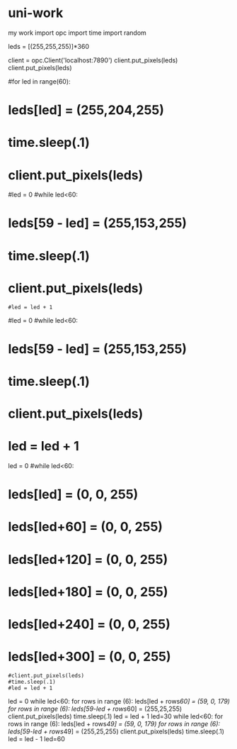 # uni-work
my work
import opc
import time
import random

leds = [(255,255,255)]*360

client = opc.Client('localhost:7890')
client.put_pixels(leds)
client.put_pixels(leds)

#for led in range(60):
 #   leds[led] = (255,204,255)
  #  time.sleep(.1)
   # client.put_pixels(leds)

#led = 0
#while led<60:
 #   leds[59 - led] = (255,153,255)
  #  time.sleep(.1)
   # client.put_pixels(leds)
    #led = led + 1


#led = 0
#while led<60:
#    leds[59 - led] = (255,153,255)
#    time.sleep(.1)
#    client.put_pixels(leds)
#    led = led + 1
led = 0
#while led<60:
#    leds[led] = (0, 0, 255)
#    leds[led+60] = (0, 0, 255)
#    leds[led+120] = (0, 0, 255)
#    leds[led+180] = (0, 0, 255)
#    leds[led+240] = (0, 0, 255)
#    leds[led+300] = (0, 0, 255)
    #client.put_pixels(leds)
    #time.sleep(.1)
    #led = led + 1
led = 0
while led<60:
    for rows in range (6): 
     leds[led + rows*60] = (59, 0, 179)
    for rows in range  (6):
        leds[59-led + rows*60] = (255,25,255)
    client.put_pixels(leds)
    time.sleep(.1)
    led = led + 1
led=30 
while led<60:
    for rows in range (6): 
     leds[led + rows*49] = (59, 0, 179)
    for rows in range  (6):
        leds[59-led + rows*49] = (255,25,255)
    client.put_pixels(leds)
    time.sleep(.1)
    led = led - 1
led=60



